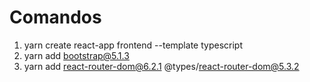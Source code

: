 # Comandos
1. yarn create react-app frontend --template typescript
2. yarn add bootstrap@5.1.3
3. yarn add react-router-dom@6.2.1 @types/react-router-dom@5.3.2